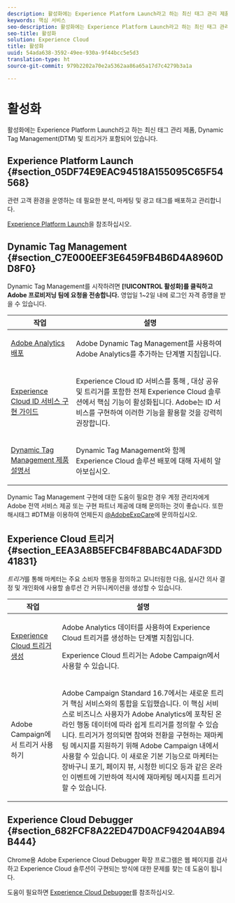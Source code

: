 ```yaml
---
description: 활성화에는 Experience Platform Launch라고 하는 최신 태그 관리 제품과 DTM(Dynamic Tag Management) 및 트리거가 포함됩니다.
keywords: 핵심 서비스
seo-description: 활성화에는 Experience Platform Launch라고 하는 최신 태그 관리 제품과 DTM(Dynamic Tag Management) 및 트리거가 포함됩니다.
seo-title: 활성화
solution: Experience Cloud
title: 활성화
uuid: 54ada638-3592-49ee-930a-9f44bcc5e5d3
translation-type: ht
source-git-commit: 979b2202a70e2a5362aa86a65a17d7c4279b3a1a

---
```



# 활성화

활성화에는 Experience Platform Launch라고 하는 최신 태그 관리 제품, Dynamic Tag Management(DTM) 및 트리거가 포함되어 있습니다.

## Experience Platform Launch {#section_05DF74E9EAC94518A155095C65F54568}

관련 고객 환경을 운영하는 데 필요한 분석, 마케팅 및 광고 태그를 배포하고 관리합니다.

[Experience Platform Launch](https://marketing.adobe.com/resources/help/ko_KR/experience-cloud/launch/)을 참조하십시오.

## Dynamic Tag Management {#section_C7E000EEF3E6459FB4B6D4A8960DD8F0}

Dynamic Tag Management를 시작하려면 **[!UICONTROL 활성화]를 클릭하고 Adobe 프로비저닝 팀에 요청을 전송합니다.** 영업일 1~2일 내에 로그인 자격 증명을 받을 수 있습니다.

<table id="table_3241FF7CA0B242BFAFC68362A62AA0C7"> 
 <thead> 
  <tr> 
   <th colname="col1" class="entry"> 작업 </th> 
   <th colname="col2" class="entry"> 설명 </th> 
  </tr> 
 </thead>
 <tbody> 
  <tr> 
   <td colname="col1"> <p> <a href="https://marketing.adobe.com/resources/help/ko_KR/analytics/getting-started/add-adobe-analytics-dtm-tool.html" format="html" scope="external"> Adobe Analytics 배포 </a> </p> </td> 
   <td colname="col2"> <p> Adobe Dynamic Tag Management를 사용하여 Adobe Analytics를 추가하는 단계별 지침입니다. </p> </td> 
  </tr> 
  <tr> 
   <td colname="col1"> <p> <a href="https://marketing.adobe.com/resources/help/ko_KR/mcvid/mcvid-implementation-guides.html" format="html" scope="external"> Experience Cloud ID 서비스 구현 가이드 </a> </p> </td> 
   <td colname="col2"> <p>Experience Cloud ID 서비스를 통해 , 대상 공유 및 트리거를 포함한 전체 Experience Cloud 솔루션에서 핵심 기능이 활성화됩니다. Adobe는 ID 서비스를 구현하여 이러한 기능을 활용할 것을 강력히 권장합니다. </p> </td> 
  </tr> 
  <tr> 
   <td colname="col1"> <p> <a href="https://marketing.adobe.com/resources/help/ko_KR/dtm/" format="https" scope="external"> Dynamic Tag Management 제품 설명서 </a> </p> </td> 
   <td colname="col2"> <p>Dynamic Tag Management와 함께 Experience Cloud 솔루션 배포에 대해 자세히 알아보십시오. </p> </td> 
  </tr> 
 </tbody> 
</table>

Dynamic Tag Management 구현에 대한 도움이 필요한 경우 계정 관리자에게 Adobe 전역 서비스 제공 또는 구현 파트너 제공에 대해 문의하는 것이 좋습니다. 또한 해시태그 #DTM을 이용하여 언제든지 [@AdobeExpCare](https://twitter.com/AdobeExpCare)에 문의하십시오.

## Experience Cloud 트리거 {#section_EEA3A8B5EFCB4F8BABC4ADAF3DD41831}

*트리거*를 통해 마케터는 주요 소비자 행동을 정의하고 모니터링한 다음, 실시간 의사 결정 및 개인화에 사용할 솔루션 간 커뮤니케이션을 생성할 수 있습니다.

<table id="table_AF6842470172429EA97C9B02163BD0C3"> 
 <thead> 
  <tr> 
   <th colname="col1" class="entry"> 작업 </th> 
   <th colname="col2" class="entry"> 설명 </th> 
  </tr> 
 </thead>
 <tbody> 
  <tr> 
   <td colname="col1"> <p> <a href="../activation/triggers.md#concept_887B30241B3E4DB0A2553B2996E2D4FB" format="dita" scope="local"> Experience Cloud 트리거 생성 </a> </p> </td> 
   <td colname="col2"> <p> Adobe Analytics 데이터를 사용하여 Experience Cloud 트리거를 생성하는 단계별 지침입니다. </p> <p>Experience Cloud 트리거는 Adobe Campaign에서 사용할 수 있습니다. </p> </td> 
  </tr> 
  <tr> 
   <td colname="col1"> <p>Adobe Campaign에서 트리거 사용하기 </p> </td> 
   <td colname="col2"> <p> Adobe Campaign Standard 16.7에서는 새로운 트리거 핵심 서비스와의 통합을 도입했습니다. 이 핵심 서비스로 비즈니스 사용자가 Adobe Analytics에 포착된 온라인 행동 데이터에 따라 쉽게 트리거를 정의할 수 있습니다. 트리거가 정의되면 참여와 전환을 구현하는 재마케팅 메시지를 지원하기 위해 Adobe Campaign 내에서 사용할 수 있습니다. 이 새로운 기본 기능으로 마케터는 장바구니 포기, 페이지 뷰, 시청한 비디오 등과 같은 온라인 이벤트에 기반하여 적시에 재마케팅 메시지를 트리거할 수 있습니다. </p> </td> 
  </tr> 
 </tbody> 
</table>


## Experience Cloud Debugger {#section_682FCF8A22ED47D0ACF94204AB94B444}

Chrome용 Adobe Experience Cloud Debugger 확장 프로그램은 웹 페이지를 검사하고 Experience Cloud 솔루션이 구현되는 방식에 대한 문제를 찾는 데 도움이 됩니다.

도움이 필요하면 [Experience Cloud Debugger](https://marketing.adobe.com/resources/help/ko_KR/experience-cloud-debugger/)를 참조하십시오.
